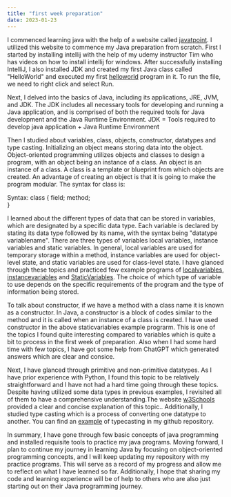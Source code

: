 ```yaml
---
title: "first week preparation"
date: 2023-01-23
---
```


  I commenced learning java with the help of a website called [javatpoint]( https://www.javatpoint.com/java-tutorial ). I utilized this website to commence my Java preparation from scratch. First I started by installing intellij with the help of my udemy instructor Tim who has videos on how to install intellij for windows. After successfully installing IntelliJ, I also installed JDK and created my first Java class called "HelloWorld" and executed my first [helloworld](https://github.com/jaswanthkasani/LearningBlog/blob/main/program/helloworld.java) program in it. To run the file, we need to right click and select Run.
  
 Next, I delved into the basics of Java, including its applications, JRE, JVM, and JDK. The JDK includes all necessary tools for developing and running a Java application, and is comprised of both the required tools for Java development and the Java Runtime Environment. JDK = Tools required to develop java application + Java Runtime Environment
  
  Then I studied about variables, class, objects, constructor, datatypes and type casting. Initializing an object means storing data into the object. Object-oriented programming utilizes objects and classes to design a program, with an object being an instance of a class. An object is an instance of a class. A class is a template or blueprint from which objects are created. An advantage of creating an object is that it is going to make the program modular. The syntax for class is:

Syntax:
class <className> {
  field;
  method;  
}
  
  I learned about the different types of data that can be stored in variables, which are designated by a specific data type. Each variable is declared by stating its data type followed by its name, with the syntax being "datatype variablename". There are three types of variables local variables, instance variables and static variables. In general, local variables are used for temporary storage within a method, instance variables are used for object-level state, and static variables are used for class-level state. I have glanced through these topics and practiced few example programs of [localvariables](https://github.com/jaswanthkasani/LearningBlog/blob/main/program/localvariables.java), [instancevariables](https://github.com/jaswanthkasani/LearningBlog/blob/main/program/InstanceVariables.java) and [StaticVariables](https://github.com/jaswanthkasani/LearningBlog/blob/main/program/staticvariable.java). The choice of which type of variable to use depends on the specific requirements of the program and the type of information being stored.
  
  To talk about constructor, if we have a method with a class name it is known as a constructor. In Java, a constructor is a block of codes similar to the method and it is called when an instance of a class is created. I have used constructor in the above staticvariables example prograrm. This is one of the topics I found quite interesting compared to variables which is quite a bit to process in the first week of preparation. Also when I had some hard time with few topics, I have got some help from ChatGPT which generated answers which are clear and consice.
  
  Next, I have glanced through primitive and non-primitive datatypes. As I have prior experience with Python, I found this topic to be relatively straightforward and  I have not had a hard time going through these topics. Despite having utilized some data types in previous examples, I revisited all of them to have a comprehensive understanding.The website [w3Schools](https://www.w3schools.com/java/java_data_types.asp) provided a clear and concise explanation of this topic.. Additionally, I studied type casting which is a process of converting one datatype to another. You can find an  [example](https://github.com/jaswanthkasani/LearningBlog/blob/main/program/typecasting.java) of typecasting in my github repository.
  
  In summary, I have gone through few basic concepts of java programming and installed requisite tools to practice my java programs. Moving forward, I plan to continue my journey in learning Java by focusing on object-oriented programming concepts, and I will keep updating my repository with my practice programs. This will serve as a record of my progress and allow me to reflect on what I have learned so far. Additionally, I hope that sharing my code and learning experience will be of help to others who are also just starting out on their Java programming journey.

